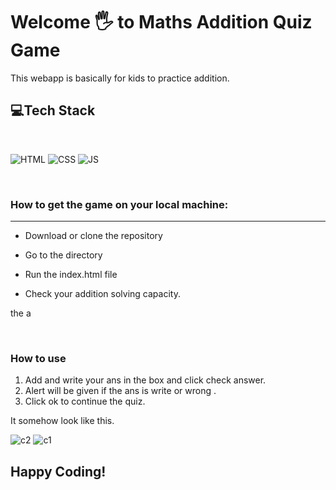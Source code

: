 # Welcome 🖐 to Maths Addition Quiz Game

This webapp is basically for kids to practice addition.

## 💻Tech Stack
<br>

![HTML](https://img.shields.io/badge/html5%20-%23E34F26.svg?&style=for-the-badge&logo=html5&logoColor=white)
![CSS](https://img.shields.io/badge/css3%20-%231572B6.svg?&style=for-the-badge&logo=css3&logoColor=white)
![JS](https://img.shields.io/badge/javascript%20-%23323330.svg?&style=for-the-badge&logo=javascript&logoColor=%23F7DF1E)

<br>

### How to get the game on your local machine:

---

- Download or clone the repository

- Go to the directory
- Run the index.html file
- Check your addition solving capacity.

the a

<br>

### How to use 
1. Add and write your ans in the box and click check answer.
2. Alert will be given if the ans is write or wrong .
3. Click ok to continue the quiz.

It somehow look like this.

![c2](https://user-images.githubusercontent.com/76838660/126802791-4ff8bdd6-423f-49e8-a075-8026f451c258.PNG)
![c1](https://user-images.githubusercontent.com/76838660/126802799-08661f02-807b-4e06-a718-4e8cea8c1c52.PNG)



## Happy Coding!
